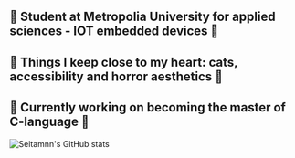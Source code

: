 ## 🖤 Student at Metropolia University for applied sciences - IOT embedded devices 🖤
## 🖤 Things I keep close to my heart:  cats, accessibility and horror aesthetics 🖤
## 🖤 Currently working on becoming the master of C-language 🖤

![Seitamnn's GitHub stats](https://github-readme-stats.vercel.app/api?username=seitamnn&rank_icon=github&show_icons=true&theme=tokyonight)

